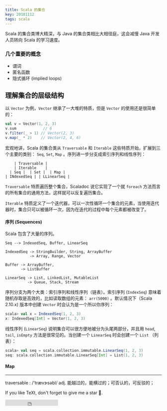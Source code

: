 ```yaml
---
title: Scala 的集合
key: 20181112
tags: scala
---
```


Scala 的集合类博大精深，与 Java 的集合类相比大相径庭，这会减慢 Java 开发人员转向 Scala 的学习速度。

<!--more-->

### 几个重要的概念

- 谓词
- 匿名函数
- 隐式循环 (implied loops)


## 理解集合的层级结构

以 `Vector` 为例，`Vector` 继承了一大堆的特质，但是 `Vector` 的使用还是很简单的：

```scala
val v = Vector(1, 2, 3)
v.sum            // 6
v.filter(_ > 1) // Vector(2, 3)
v.map(_ * 2)    // Vector(2, 4, 6)
```

宏观地讲，Scala 的集合类从 `Traversable` 和 `Iterable` 这些特质开始，扩展到三个主要的类别： `Seq`, `Set`, `Map` 。序列进一步分支成索引序列和线性序列：

```
    | Traversable |
    | Iterable    |
  | Seq |  | Set |  | Map |
| INdexedSeq | | LLinearSeq |
```

`Traversable` 特质遍历整个集合，Scaladoc 说它实现了一个就 `foreach` 方法而言的所有集合的通用方法，这样就可以反复遍历集合。

`Iterable`  特质定义了一个迭代器，可以一次性循环一个集合的元素，当使用迭代器时，集合只可以被循环一次，因为在迭代的过程中每个元素都被改变了。

#### 序列 (Sequences)

Scala 包含了大量的序列。

```
Seq --> IndexedSeq, Buffer, LinearSeq

IndexedSeq -> StringBuilder, String, ArrayBuffer
           -> Array, Range, Vector

Buffer -> ArrayBuffer, 
       -> ListBuffer

LinearSeq -> List, LinkedList, MutableList
          -> Queue, Stack, Stream

```

序列分支为两个大类：索引序列和线性序列（链表）。索引序列 (`IndexSeq`) 意味着随机存取是高效的，比如读取数组的元素： `arr(5000)` 。默认情况下（Scala 2.10.x) 版本中创建 `Vector` 时会认为是一个所以你序列：

```scala
scala> val x = IndexedSeq(1, 2, 3)
x: IndexedSeq[Int] = Vector(1, 2, 3)
```

线性序列 (`LinearSeq`) 说明集合可以很方便地被分为头尾两部分，并且用 `head`, `tail`, `isEmpty` 方法是很常见的。当创建一个 `LinearSeq` 时会创建一个 `List` （列表）：

```scala
scala> val seq = scala.collection.immutable.LinearSeq(1, 2, 3)
seq: scala.collection.immutable.LinearSeq[Int] = List(1, 2, 3)
```

#### Map 



---

traversable : /'trævɝsəbl/ adj. 能越过的，能横过的；可否认的，可反驳的；

If you like TeXt, don't forget to give me a star :star2:.

<iframe src="https://ghbtns.com/github-btn.html?user=kitian616&repo=jekyll-TeXt-theme&type=star&count=true" frameborder="0" scrolling="0" width="170px" height="20px"></iframe>
